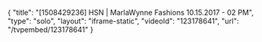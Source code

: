 {
    "title": "[1508429236] HSN | MarlaWynne Fashions 10.15.2017 - 02 PM",
    "type": "solo",
    "layout": "iframe-static",
    "videoId": "123178641",
    "url": "\/tvpembed\/123178641"
}